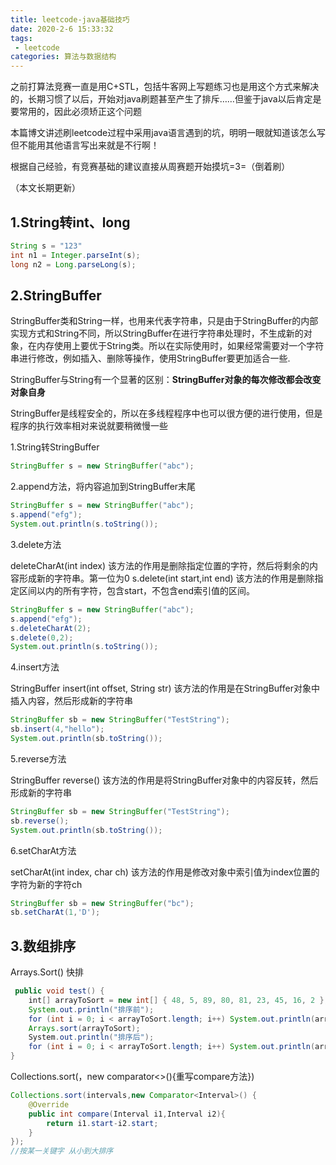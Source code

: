 ```yaml
---
title: leetcode-java基础技巧
date: 2020-2-6 15:33:32
tags:
 - leetcode
categories: 算法与数据结构
---
```


之前打算法竞赛一直是用C+STL，包括牛客网上写题练习也是用这个方式来解决的，长期习惯了以后，开始对java刷题甚至产生了排斥……但鉴于java以后肯定是要常用的，因此必须矫正这个问题

本篇博文讲述刷leetcode过程中采用java语言遇到的坑，明明一眼就知道该怎么写但不能用其他语言写出来就是不行啊！

根据自己经验，有竞赛基础的建议直接从周赛题开始摸坑=3=（倒着刷）

（本文长期更新）



## 1.String转int、long

```java
String s = "123"
int n1 = Integer.parseInt(s);
long n2 = Long.parseLong(s); 
```



## 2.StringBuffer

StringBuffer类和String一样，也用来代表字符串，只是由于StringBuffer的内部实现方式和String不同，所以StringBuffer在进行字符串处理时，不生成新的对象，在内存使用上要优于String类。所以在实际使用时，如果经常需要对一个字符串进行修改，例如插入、删除等操作，使用StringBuffer要更加适合一些.

StringBuffer与String有一个显著的区别：**StringBuffer对象的每次修改都会改变对象自身**

StringBuffer是线程安全的，所以在多线程程序中也可以很方便的进行使用，但是程序的执行效率相对来说就要稍微慢一些



1.String转StringBuffer

```java
StringBuffer s = new StringBuffer("abc");
```

2.append方法，将内容追加到StringBuffer末尾

```java
StringBuffer s = new StringBuffer("abc");
s.append("efg");
System.out.println(s.toString());
```

3.delete方法

deleteCharAt(int index)
该方法的作用是删除指定位置的字符，然后将剩余的内容形成新的字符串。第一位为0
s.delete(int start,int end)
该方法的作用是删除指定区间以内的所有字符，包含start，不包含end索引值的区间。

```java
StringBuffer s = new StringBuffer("abc");
s.append("efg");
s.deleteCharAt(2);
s.delete(0,2);
System.out.println(s.toString());
```

4.insert方法

StringBuffer insert(int offset, String str)
该方法的作用是在StringBuffer对象中插入内容，然后形成新的字符串

```java
StringBuffer sb = new StringBuffer("TestString");
sb.insert(4,"hello");
System.out.println(sb.toString());
```

5.reverse方法

StringBuffer reverse()
该方法的作用是将StringBuffer对象中的内容反转，然后形成新的字符串

```java
StringBuffer sb = new StringBuffer("TestString");
sb.reverse();
System.out.println(sb.toString());
```

6.setCharAt方法

setCharAt(int index, char ch)
该方法的作用是修改对象中索引值为index位置的字符为新的字符ch

```java
StringBuffer sb = new StringBuffer("bc");
sb.setCharAt(1,'D');
```



## 3.数组排序

Arrays.Sort() 快排

```java
 public void test() { 
    int[] arrayToSort = new int[] { 48, 5, 89, 80, 81, 23, 45, 16, 2 };
    System.out.println("排序前"); 
    for (int i = 0; i < arrayToSort.length; i++) System.out.println(arrayToSort[i]); // 调用数组的静态排序方法sort 
    Arrays.sort(arrayToSort); 
    System.out.println("排序后"); 
    for (int i = 0; i < arrayToSort.length; i++) System.out.println(arrayToSort[i]); 
}
```

Collections.sort(，new comparator<>(){重写compare方法})

```java
Collections.sort(intervals,new Comparator<Interval>() {
    @Override
    public int compare(Interval i1,Interval i2){
        return i1.start-i2.start;
    }
});
//按某一关键字 从小到大排序
```



